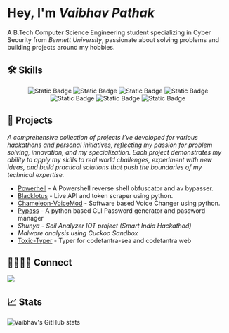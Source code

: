 # Hey, I'm _Vaibhav Pathak_

A B.Tech Computer Science Engineering student specializing in Cyber Security from _Bennett University_, passionate about solving problems and building projects around my hobbies.


## 🛠 Skills

<div align="center">
  <img alt="Static Badge" src="https://img.shields.io/badge/C%2B%2B-663399?style=for-the-badge&logo=C%2B%2B&logoColor=white" />
  <img alt="Static Badge" src="https://img.shields.io/badge/Python-3776AB?style=for-the-badge&logo=Python&logoColor=white" />
  <img alt="Static Badge" src="https://img.shields.io/badge/Linux-FCC624?style=for-the-badge&logo=Linux&logoColor=white&color=FCC624" />
  <img alt="Static Badge" src="https://img.shields.io/badge/Wireshark-1679A7?style=for-the-badge&logo=Wireshark&logoColor=white" />
  <img alt="Static Badge" src="https://img.shields.io/badge/Burpsuite-FF6633?style=for-the-badge&logo=Burpsuite&logoColor=white" />
  <img alt="Static Badge" src="https://img.shields.io/badge/Snort-F6A7AA?style=for-the-badge&logo=Snort&logoColor=white" />
  <img alt="Static Badge" src="https://img.shields.io/badge/QRadar-41454A?style=for-the-badge&logo=Qradar&logoColor=white" />
</div>

## 📝 Projects 

*A comprehensive collection of projects I’ve developed for various hackathons and personal initiatives, reflecting my passion for problem solving, innovation, and my specialization. Each project demonstrates my ability to apply my skills to real world challenges, experiment with new ideas, and build practical solutions that push the boundaries of my technical expertise.*

- [Powerhell](https://github.com/vibebhavv/Powerhell) - A Powershell reverse shell obfuscator and av bypasser.
- [Blacklotus](https://github.com/vibebhavv/BlackLotus) - Live API and token scraper using python.
- [Chameleon-VoiceMod](https://github.com/vibebhavv/Chameleon-VoiceMod) - Software based Voice Changer using python.
- [Pypass](https://github.com/vibebhavv/PyPass) - A python based CLI Password generator and password manager
- _Shunya - Soil Analyzer IOT project (Smart India Hackathod)_ 
- _Malware analysis using Cuckoo Sandbox_
- [Toxic-Typer](https://github.com/vibebhavv/Toxic-Typer) - Typer for codetantra-sea and codetantra web

## 🫱🏼‍🫲🏼 Connect
<a href="https://www.linkedin.com/in/vaibhavvpathak"><img src="https://img.shields.io/badge/-LinkedIn-0072b1?&style=for-the-badge&logo=linkedin&logoColor=white" /></a> 

## 📈 Stats
![Vaibhav's GitHub stats](https://github-readme-stats.vercel.app/api?username=vibebhavv&show_icons=true&theme=dark)
